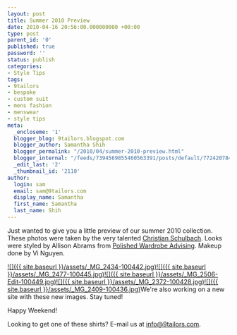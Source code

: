 ```yaml
---
layout: post
title: Summer 2010 Preview
date: 2010-04-16 20:56:00.000000000 +00:00
type: post
parent_id: '0'
published: true
password: ''
status: publish
categories:
- Style Tips
tags:
- 9tailors
- bespoke
- custom suit
- mens fashion
- menswear
- style tips
meta:
  _encloseme: '1'
  blogger_blog: 9tailors.blogspot.com
  blogger_author: Samantha Shih
  blogger_permalink: "/2010/04/summer-2010-preview.html"
  blogger_internal: "/feeds/7394569855460563391/posts/default/7724207842762669200"
  _edit_last: '2'
  _thumbnail_id: '2110'
author:
  login: sam
  email: sam@9tailors.com
  display_name: Samantha
  first_name: Samantha
  last_name: Shih
---
```

Just wanted to give you a little preview of our summer 2010 collection. These photos were taken by the very talented [Christian Schulbach](http://christianschlubach.com/). Looks were styled by Allison Abrams from [Polished Wardrobe Advising](http://polishedadvising.com/). Makeup done by Vi Nguyen.

[![]({{ site.baseurl }}/assets/_MG_2434-100442.jpg)](http://2.bp.blogspot.com/_RlJ3L7W6dBw/S8jQ0yc4f-I/AAAAAAAAIRo/uTE4iIDjarY/s1600/_MG_2434-100442.jpg)[![]({{ site.baseurl }}/assets/_MG_2477-100445.jpg)](http://2.bp.blogspot.com/_RlJ3L7W6dBw/S8jQ1PKLYwI/AAAAAAAAIRw/y6zLQ_x6D2o/s1600/_MG_2477-100445.jpg)[![]({{ site.baseurl }}/assets/_MG_2506-Edit-100449.jpg)](http://2.bp.blogspot.com/_RlJ3L7W6dBw/S8jQ1sUFwgI/AAAAAAAAIR4/iCWZKO4P06o/s1600/_MG_2506-Edit-100449.jpg)[![]({{ site.baseurl }}/assets/_MG_2372-100428.jpg)](http://2.bp.blogspot.com/_RlJ3L7W6dBw/S8jQDhhBz6I/AAAAAAAAIRQ/ZVM6Z9WAetk/s1600/_MG_2372-100428.jpg)[![]({{ site.baseurl }}/assets/_MG_2409-100436.jpg)](http://3.bp.blogspot.com/_RlJ3L7W6dBw/S8jQ0Z3LtNI/AAAAAAAAIRg/-v6IgKpKG8A/s1600/_MG_2409-100436.jpg)We're also working on a new site with these new images. Stay tuned!

Happy Weekend!

Looking to get one of these shirts? E-mail us at info@9tailors.com.